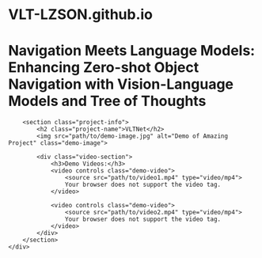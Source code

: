 # VLT-LZSON.github.io


<!DOCTYPE html>
<html lang="en">

<head>
    <meta charset="UTF-8">
    <meta http-equiv="X-UA-Compatible" content="IE=edge">
    <meta name="viewport" content="width=device-width, initial-scale=1.0">
    <title>Project Page</title>
    <link rel="stylesheet" href="styles.css">
</head>

<body>
    <div class="container">
        <h1>Navigation Meets Language Models: Enhancing Zero-shot Object Navigation with Vision-Language Models and Tree of Thoughts </h1>
        
        <section class="project-info">
            <h2 class="project-name">VLTNet</h2>
            <img src="path/to/demo-image.jpg" alt="Demo of Amazing Project" class="demo-image">
            
            <div class="video-section">
                <h3>Demo Videos:</h3>
                <video controls class="demo-video">
                    <source src="path/to/video1.mp4" type="video/mp4">
                    Your browser does not support the video tag.
                </video>
                
                <video controls class="demo-video">
                    <source src="path/to/video2.mp4" type="video/mp4">
                    Your browser does not support the video tag.
                </video>
            </div>
        </section>
    </div>
</body>

</html>
